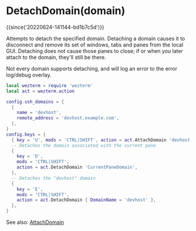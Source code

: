 # DetachDomain(domain)

{{since('20220624-141144-bd1b7c5d')}}

Attempts to detach the specified domain.  Detaching a domain causes
it to disconnect and remove its set of windows, tabs and panes from
the local GUI.  Detaching does not cause those panes to close; if or
when you later attach to the domain, they'll still be there.

Not every domain supports detaching, and will log an error to the
error log/debug overlay.

```lua
local wezterm = require 'wezterm'
local act = wezterm.action

config.ssh_domains = {
  {
    name = 'devhost',
    remote_address = 'devhost.example.com',
  },
}
config.keys = {
  { key = 'U', mods = 'CTRL|SHIFT', action = act.AttachDomain 'devhost' },
  -- Detaches the domain associated with the current pane
  {
    key = 'D',
    mods = 'CTRL|SHIFT',
    action = act.DetachDomain 'CurrentPaneDomain',
  },
  -- Detaches the "devhost" domain
  {
    key = 'E',
    mods = 'CTRL|SHIFT',
    action = act.DetachDomain { DomainName = 'devhost' },
  },
}
```

See also: [AttachDomain](AttachDomain.md)
